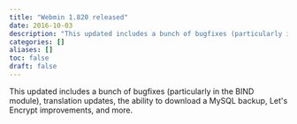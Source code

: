 ```yaml
---
title: "Webmin 1.820 released"
date: 2016-10-03
description: "This updated includes a bunch of bugfixes (particularly in the BIND module), translation updates,..."
categories: []
aliases: []
toc: false
draft: false
---
```

This updated includes a bunch of bugfixes (particularly in the BIND module), translation updates, the ability to download a MySQL backup, Let's Encrypt improvements, and more.
